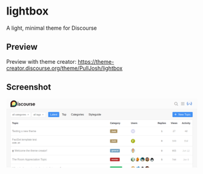 # lightbox
A light, minimal theme for Discourse

## Preview
Preview with theme creator: https://theme-creator.discourse.org/theme/PullJosh/lightbox

## Screenshot
![Lightbox theme for Discourse](screenshot.png)
